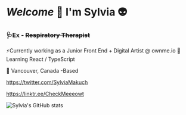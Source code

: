 # _Welcome_ :wave: I'm Sylvia :alien: ##

###     🩺Ex - ~~Respiratory Therapist~~
⚡Currently working as a Junior Front End + Digital Artist @ ownme.io
🌱Learning React / TypeScript

				

:round_pushpin:  Vancouver, Canada -Based 



https://twitter.com/SylviaMakuch

https://linktr.ee/CheckMeeeowt


![Sylvia's GitHub stats](https://github-readme-stats.vercel.app/api?username=sylviamakuch&show_icons=true&theme=synthwave)

